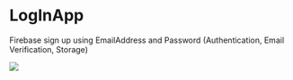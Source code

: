 # LogInApp
Firebase sign up using EmailAddress and Password (Authentication, Email Verification, Storage)

<img src="https://s2.gifyu.com/images/ezgif.com-gif-makeraa67415fe2407d50.gif"/>
